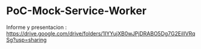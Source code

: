 # PoC-Mock-Service-Worker
Informe y presentacion : https://drive.google.com/drive/folders/1IYYujXB0wJPjDRABO5Dg7G2EilIVRqSg?usp=sharing
